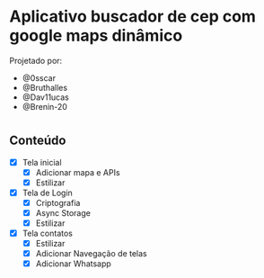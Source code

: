 # Aplicativo buscador de cep com google maps dinâmico

Projetado por:
- @0sscar 
- @Bruthalles
- @Dav11ucas 
- @Brenin-20

#

## Conteúdo

- [x] Tela inicial
    - [x] Adicionar mapa e APIs
    - [x] Estilizar

- [x] Tela de Login
    - [x] Criptografia
    - [x] Async Storage
    - [x] Estilizar
    
- [x] Tela contatos
    - [x] Estilizar
    - [x] Adicionar Navegação de telas
    - [x] Adicionar Whatsapp
